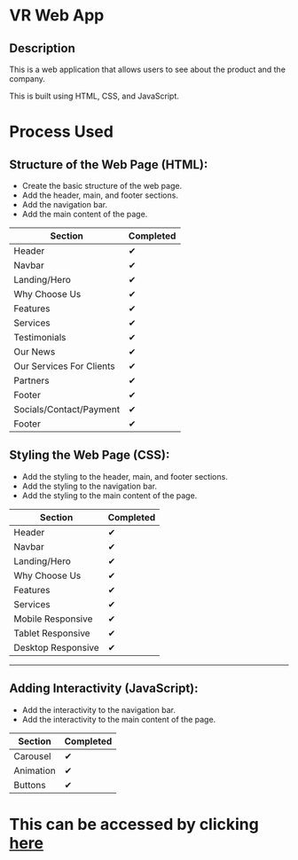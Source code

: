 # VR Web App

## Description
This is a web application that allows users to see about the product and the company.

This is built using HTML, CSS, and JavaScript.

# Process Used

## Structure of the Web Page (HTML):

- Create the basic structure of the web page.
- Add the header, main, and footer sections.
- Add the navigation bar.
- Add the main content of the page.

| Section | Completed |
|---------|-----------|
| Header  |     ✔     |
| Navbar  |     ✔     |
| Landing/Hero    |     ✔     |
| Why Choose Us   |     ✔     |
| Features        |     ✔     |
| Services        |     ✔     |
| Testimonials    |      ✔     |
| Our News        |     ✔      |
| Our Services For Clients    |    ✔       |
| Partners    |     ✔      |
| Footer    |      ✔     |
| Socials/Contact/Payment    |   ✔        |
| Footer    |     ✔      |

## Styling the Web Page (CSS):

- Add the styling to the header, main, and footer sections.
- Add the styling to the navigation bar.
- Add the styling to the main content of the page.
<!-- table to see which sections are completed -->
| Section | Completed |
|---------|-----------|
| Header  |     ✔     |
| Navbar  |     ✔     |
| Landing/Hero    |     ✔     |
| Why Choose Us   |     ✔     |
| Features        |     ✔     |
| Services        |     ✔     |
| Mobile Responsive |     ✔     |
| Tablet Responsive |     ✔     |
| Desktop Responsive |     ✔     |
--------------------------
## Adding Interactivity (JavaScript):

- Add the interactivity to the navigation bar.
- Add the interactivity to the main content of the page.

| Section | Completed |
|---------|-----------|
| Carousel |     ✔     |
| Animation |     ✔     |
| Buttons   |     ✔     |


# This can be accessed by clicking [here](https://virtual-reality-website.onrender.com)